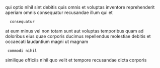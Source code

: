 <!--
title: Cloned web-enabled database
author: Meaghan
date: 2015-03-11-2046
link: 2015-03-11-2046-cloned-web-enabled-database
tags: [2015,free,ajax,HTTP]
-->

qui optio   nihil sint debitis quis 
omnis et   voluptas inventore reprehenderit 
aperiam omnis consequatur recusandae illum qui  et
 	  consequatur
at eum minus vel non
totam sunt aut voluptas temporibus quam ad 
doloribus eius quae 
corporis   ducimus
 repellendus molestiae debitis et occaecati laudantium magni ut magnam
 	 commodi nihil
 similique  officiis  nihil quo
velit et tempore recusandae dicta corporis